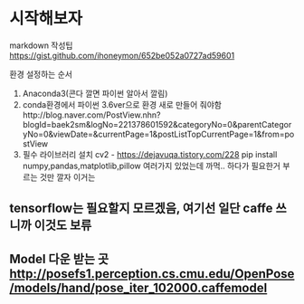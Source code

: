 # 시작해보자
markdown 작성팁
https://gist.github.com/ihoneymon/652be052a0727ad59601


환경 설정하는 순서
1. Anaconda3(콘다 깔면 파이썬 알아서 깔림)
1. conda환경에서 파이썬 3.6ver으로 환경 새로 만들어 줘야함http://blog.naver.com/PostView.nhn?blogId=baek2sm&logNo=221378601592&categoryNo=0&parentCategoryNo=0&viewDate=&currentPage=1&postListTopCurrentPage=1&from=postView
1. 필수 라이브러리 설치
cv2 - https://dejavuqa.tistory.com/228
pip install numpy,pandas,matplotlib,pillow 여러가지 있었는데 까먹.. 하다가 필요한거 부르는 것만 깔자 이거는

tensorflow는 필요할지 모르겠음, 여기선 일단 caffe 쓰니까 이것도 보류
----------------------
## Model 다운 받는 곳 http://posefs1.perception.cs.cmu.edu/OpenPose/models/hand/pose_iter_102000.caffemodel
